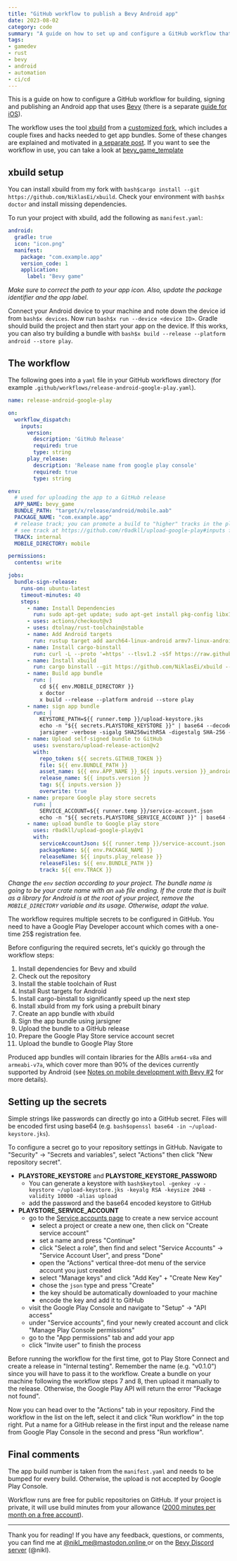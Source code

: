 ```yaml
---
title: "GitHub workflow to publish a Bevy Android app"
date: 2023-08-02
category: code
summary: "A guide on how to set up and configure a GitHub workflow that builds and publishes your Bevy Android app."
tags:
- gamedev
- rust
- bevy
- android
- automation
- ci/cd
---
```


This is a guide on how to configure a GitHub workflow for building, signing and publishing an Android app that uses [Bevy][bevy] (there is a separate [guide for iOS][ios-workflow]).

The workflow uses the tool [xbuild][xbuild] from a [customized fork][xbuild-fork], which includes a couple fixes and hacks needed to get app bundles. Some of these changes are explained and motivated in [a separate post][note-mobile-bevy-2]. If you want to see the workflow in use, you can take a look at [bevy_game_template][bevy_game_template]

## xbuild setup

You can install xbuild from my fork with `bash$cargo install --git https://github.com/NiklasEi/xbuild`. Check your environment with `bash$x doctor` and install missing dependencies.

To run your project with xbuild, add the following as `manifest.yaml`:

```yaml
android:
  gradle: true
  icon: "icon.png"
  manifest:
    package: "com.example.app"
    version_code: 1
    application:
      label: "Bevy game"
```
*Make sure to correct the path to your app icon. Also, update the package identifier and the app label.*

Connect your Android device to your machine and note down the device id from `bash$x devices`. Now run `bash$x run --device <device ID>`. Gradle should build the project and then start your app on the device. If this works, you can also try building a bundle with `bash$x build --release --platform android --store play`.

## The workflow

The following goes into a `yaml` file in your GitHub workflows directory (for example `.github/workflows/release-android-google-play.yaml`).

```yaml
name: release-android-google-play

on:
  workflow_dispatch:
    inputs:
      version:
        description: 'GitHub Release'
        required: true
        type: string
      play_release:
        description: 'Release name from google play console'
        required: true
        type: string

env:
  # used for uploading the app to a GitHub release
  APP_NAME: bevy_game
  BUNDLE_PATH: "target/x/release/android/mobile.aab"
  PACKAGE_NAME: "com.example.app"
  # release track; you can promote a build to "higher" tracks in the play console or publish to a different track directly
  # see track at https://github.com/r0adkll/upload-google-play#inputs for more options
  TRACK: internal
  MOBILE_DIRECTORY: mobile

permissions:
  contents: write

jobs:
  bundle-sign-release:
    runs-on: ubuntu-latest
    timeout-minutes: 40
    steps:
      - name: Install Dependencies
        run: sudo apt-get update; sudo apt-get install pkg-config libx11-dev libasound2-dev libudev-dev lld llvm
      - uses: actions/checkout@v3
      - uses: dtolnay/rust-toolchain@stable
      - name: Add Android targets
        run: rustup target add aarch64-linux-android armv7-linux-androideabi
      - name: Install cargo-binstall
        run: curl -L --proto '=https' --tlsv1.2 -sSf https://raw.githubusercontent.com/cargo-bins/cargo-binstall/main/install-from-binstall-release.sh | bash
      - name: Install xbuild
        run: cargo binstall --git https://github.com/NiklasEi/xbuild --bin-dir x xbuild -y
      - name: Build app bundle
        run: |
          cd ${{ env.MOBILE_DIRECTORY }}
          x doctor
          x build --release --platform android --store play
      - name: sign app bundle
        run: |
          KEYSTORE_PATH=${{ runner.temp }}/upload-keystore.jks
          echo -n "${{ secrets.PLAYSTORE_KEYSTORE }}" | base64 --decode > $KEYSTORE_PATH
          jarsigner -verbose -sigalg SHA256withRSA -digestalg SHA-256 -keystore $KEYSTORE_PATH -storepass "${{ secrets.PLAYSTORE_KEYSTORE_PASSWORD }}" ${{ env.BUNDLE_PATH }} upload
      - name: Upload self-signed bundle to GitHub
        uses: svenstaro/upload-release-action@v2
        with:
          repo_token: ${{ secrets.GITHUB_TOKEN }}
          file: ${{ env.BUNDLE_PATH }}
          asset_name: ${{ env.APP_NAME }}_${{ inputs.version }}_android.aab
          release_name: ${{ inputs.version }}
          tag: ${{ inputs.version }}
          overwrite: true
      - name: prepare Google play store secrets
        run: |
          SERVICE_ACCOUNT=${{ runner.temp }}/service-account.json
          echo -n "${{ secrets.PLAYSTORE_SERVICE_ACCOUNT }}" | base64 --decode > $SERVICE_ACCOUNT
      - name: upload bundle to Google play store
        uses: r0adkll/upload-google-play@v1
        with:
          serviceAccountJson: ${{ runner.temp }}/service-account.json
          packageName: ${{ env.PACKAGE_NAME }}
          releaseName: ${{ inputs.play_release }}
          releaseFiles: ${{ env.BUNDLE_PATH }}
          track: ${{ env.TRACK }}
```
*Change the `env` section according to your project. The bundle name is going to be your crate name with an `aab` file ending. If the crate that is built as a library for Android is at the root of your project, remove the `MOBILE_DIRECTORY` variable and its usage. Otherwise, adapt the value.*

The workflow requires multiple secrets to be configured in GitHub. You need to have a Google Play Developer account which comes with a one-time 25$ registration fee.

Before configuring the required secrets, let's quickly go through the workflow steps:

1. Install dependencies for Bevy and xbuild
2. Check out the repository
3. Install the stable toolchain of Rust
4. Install Rust targets for Android
5. Install cargo-binstall to significantly speed up the next step
6. Install xbuild from my fork using a prebuilt binary
7. Create an app bundle with xbuild
8. Sign the app bundle using jarsigner
9. Upload the bundle to a GitHub release
10. Prepare the Google Play Store service account secret
11. Upload the bundle to Google Play Store

Produced app bundles will contain libraries for the ABIs `arm64-v8a` and `armeabi-v7a`, which cover more than 90% of the devices currently supported by Android (see [Notes on mobile development with Bevy #2][note-mobile-bevy-2-abi-support] for more details).

## Setting up the secrets

Simple strings like passwords can directly go into a GitHub secret. Files will be encoded first using base64 (e.g. `bash$openssl base64 -in ~/upload-keystore.jks`).

To configure a secret go to your repository settings in GitHub. Navigate to "Security" -> "Secrets and variables", select "Actions" then click "New repository secret".

- **PLAYSTORE_KEYSTORE** and **PLAYSTORE_KEYSTORE_PASSWORD**
  - You can generate a keystore with `bash$keytool -genkey -v -keystore ~/upload-keystore.jks -keyalg RSA -keysize 2048 -validity 10000 -alias upload`
  - add the password and the base64 encoded keystore to GitHub
- **PLAYSTORE_SERVICE_ACCOUNT**
  - go to the [Service accounts page][service-accounts] to create a new service account
    - select a project or create a new one, then click on "Create service account"
    - set a name and press "Continue"
    - click "Select a role", then find and select "Service Accounts" -> "Service Account User", and press "Done"
    - open the "Actions" vertical three-dot menu of the service account you just created
    - select "Manage keys" and click "Add Key" + "Create New Key"
    - chose the `json` type and press "Create"
    - the key should be automatically downloaded to your machine
    - encode the key and add it to GitHub
  - visit the Google Play Console and navigate to "Setup" -> "API access"
  - under "Service accounts", find your newly created account and click "Manage Play Console permissions"
  - go to the "App permissions" tab and add your app
  - click "Invite user" to finish the process



Before running the workflow for the first time, got to Play Store Connect and create a release in "Internal testing". Remember the name (e.g. "v0.1.0") since you will have to pass it to the workflow. Create a bundle on your machine following the workflow steps 7 and 8, then upload it manually to the release. Otherwise, the Google Play API will return the error "Package not found".

Now you can head over to the "Actions" tab in your repository. Find the workflow in the list on the left, select it and click "Run workflow" in the top right. Put a name for a GitHub release in the first input and the release name from Google Play Console in the second and press "Run workflow".

## Final comments

The app build number is taken from the `manifest.yaml` and needs to be bumped for every build. Otherwise, the upload is not accepted by Google Play Console.

Workflow runs are free for public repositories on GitHub. If your project is private, it will use build minutes from your allowance ([2000 minutes per month on a free account][github-actions-free]).

---

Thank you for reading! If you have any feedback, questions, or comments, you can find me at [@nikl_me@mastodon.online ][mastodon] or on the [Bevy Discord server][bevy_discord] (@nikl).

[bevy]: https://bevyengine.org/
[mastodon]: https://mastodon.online/@nikl_me
[bevy_discord]: https://discord.gg/bevy
[ios-workflow]: https://www.nikl.me/blog/2023/github_workflow_to_publish_ios_app/
[note-mobile-bevy-2]: https://www.nikl.me/blog/2023/notes_on_mobile_development_with_bevy_2/
[note-mobile-bevy-2-abi-support]: https://www.nikl.me/blog/2023/notes_on_mobile_development_with_bevy_2#support-more-android-devices
[xbuild-fork]: https://github.com/NiklasEi/xbuild
[xbuild]: https://github.com/rust-mobile/xbuild
[bevy_game_template]: https://github.com/NiklasEi/bevy_game_template/blob/main/.github/workflows/release-android-google-play.yaml
[google-create-service-account]: https://developers.google.com/identity/protocols/oauth2/service-account#creatinganaccount
[github-actions-free]: https://github.com/pricing
[service-accounts]: https://console.developers.google.com/iam-admin/serviceaccounts
